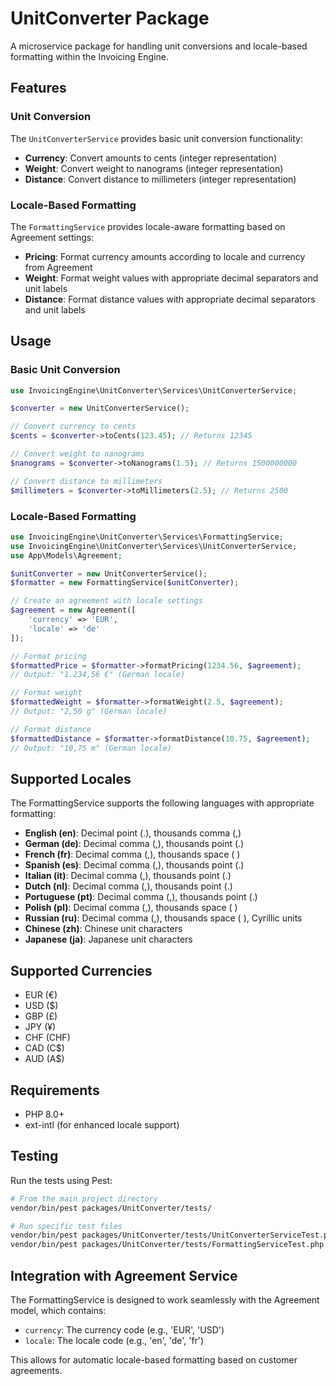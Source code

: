 # UnitConverter Package

A microservice package for handling unit conversions and locale-based formatting within the Invoicing Engine.

## Features

### Unit Conversion
The `UnitConverterService` provides basic unit conversion functionality:
- **Currency**: Convert amounts to cents (integer representation)
- **Weight**: Convert weight to nanograms (integer representation)
- **Distance**: Convert distance to millimeters (integer representation)

### Locale-Based Formatting
The `FormattingService` provides locale-aware formatting based on Agreement settings:
- **Pricing**: Format currency amounts according to locale and currency from Agreement
- **Weight**: Format weight values with appropriate decimal separators and unit labels
- **Distance**: Format distance values with appropriate decimal separators and unit labels

## Usage

### Basic Unit Conversion

```php
use InvoicingEngine\UnitConverter\Services\UnitConverterService;

$converter = new UnitConverterService();

// Convert currency to cents
$cents = $converter->toCents(123.45); // Returns 12345

// Convert weight to nanograms
$nanograms = $converter->toNanograms(1.5); // Returns 1500000000

// Convert distance to millimeters
$millimeters = $converter->toMillimeters(2.5); // Returns 2500
```

### Locale-Based Formatting

```php
use InvoicingEngine\UnitConverter\Services\FormattingService;
use InvoicingEngine\UnitConverter\Services\UnitConverterService;
use App\Models\Agreement;

$unitConverter = new UnitConverterService();
$formatter = new FormattingService($unitConverter);

// Create an agreement with locale settings
$agreement = new Agreement([
    'currency' => 'EUR',
    'locale' => 'de'
]);

// Format pricing
$formattedPrice = $formatter->formatPricing(1234.56, $agreement);
// Output: "1.234,56 €" (German locale)

// Format weight
$formattedWeight = $formatter->formatWeight(2.5, $agreement);
// Output: "2,50 g" (German locale)

// Format distance
$formattedDistance = $formatter->formatDistance(10.75, $agreement);
// Output: "10,75 m" (German locale)
```

## Supported Locales

The FormattingService supports the following languages with appropriate formatting:

- **English (en)**: Decimal point (.), thousands comma (,)
- **German (de)**: Decimal comma (,), thousands point (.)
- **French (fr)**: Decimal comma (,), thousands space ( )
- **Spanish (es)**: Decimal comma (,), thousands point (.)
- **Italian (it)**: Decimal comma (,), thousands point (.)
- **Dutch (nl)**: Decimal comma (,), thousands point (.)
- **Portuguese (pt)**: Decimal comma (,), thousands point (.)
- **Polish (pl)**: Decimal comma (,), thousands space ( )
- **Russian (ru)**: Decimal comma (,), thousands space ( ), Cyrillic units
- **Chinese (zh)**: Chinese unit characters
- **Japanese (ja)**: Japanese unit characters

## Supported Currencies

- EUR (€)
- USD ($)
- GBP (£)
- JPY (¥)
- CHF (CHF)
- CAD (C$)
- AUD (A$)

## Requirements

- PHP 8.0+
- ext-intl (for enhanced locale support)

## Testing

Run the tests using Pest:

```bash
# From the main project directory
vendor/bin/pest packages/UnitConverter/tests/

# Run specific test files
vendor/bin/pest packages/UnitConverter/tests/UnitConverterServiceTest.php
vendor/bin/pest packages/UnitConverter/tests/FormattingServiceTest.php
```

## Integration with Agreement Service

The FormattingService is designed to work seamlessly with the Agreement model, which contains:
- `currency`: The currency code (e.g., 'EUR', 'USD')
- `locale`: The locale code (e.g., 'en', 'de', 'fr')

This allows for automatic locale-based formatting based on customer agreements.